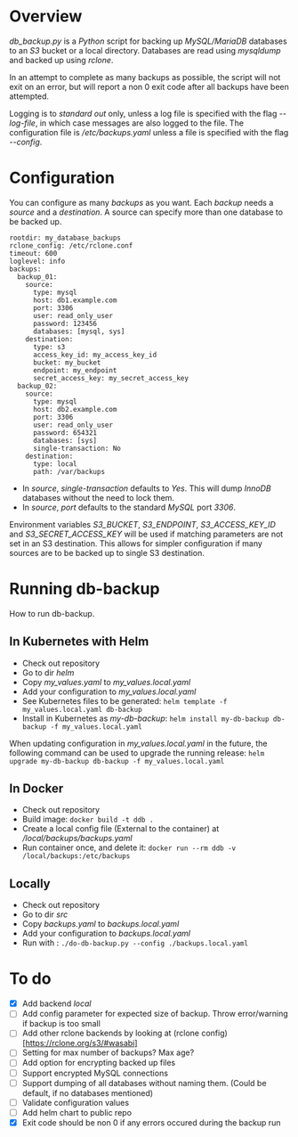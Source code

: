 # Overview
*db_backup.py* is a _Python_ script for backing up _MySQL/MariaDB_ databases to an _S3_ bucket or a local directory.
Databases are read using _mysqldump_ and backed up using _rclone_.

In an attempt to complete as many backups as possible, the script will
not exit on an error, but will report a non 0 exit code after all backups
have been attempted.

Logging is to _standard out_ only, unless a log file
is specified with the flag _--log-file_, in which case messages are also logged to the file.
The configuration file is _/etc/backups.yaml_ unless a file is specified with the flag _--config_.

# Configuration
You can configure as many _backups_ as you want. Each _backup_ needs a _source_ and a _destination_.
A source can specify more than one database to be backed up.

```
rootdir: my_database_backups
rclone_config: /etc/rclone.conf
timeout: 600
loglevel: info
backups:
  backup_01:
    source:
      type: mysql
      host: db1.example.com
      port: 3306
      user: read_only_user
      password: 123456
      databases: [mysql, sys]
    destination:
      type: s3
      access_key_id: my_access_key_id
      bucket: my_bucket
      endpoint: my_endpoint
      secret_access_key: my_secret_access_key
  backup_02:
    source:
      type: mysql
      host: db2.example.com
      port: 3306
      user: read_only_user
      password: 654321
      databases: [sys]
      single-transaction: No
    destination:
      type: local
      path: /var/backups
```

* In _source_, _single-transaction_ defaults to _Yes_. This will dump _InnoDB_ databases without the need to lock them. 
* In _source_, _port_ defaults to the standard _MySQL_ port _3306_.

Environment variables *S3_BUCKET*, *S3_ENDPOINT*, *S3_ACCESS_KEY_ID* and *S3_SECRET_ACCESS_KEY* will be used
if matching parameters are not set in an S3 destination. This allows for simpler configuration if many
sources are to be backed up to single S3 destination. 

 
# Running db-backup
How to run db-backup.

## In Kubernetes with Helm

* Check out repository
* Go to dir _helm_
* Copy *my_values.yaml* to *my_values.local.yaml*
* Add your configuration to *my_values.local.yaml*
* See Kubernetes files to be generated: `helm template -f my_values.local.yaml db-backup`
* Install in Kubernetes as _my-db-backup_: `helm install my-db-backup db-backup -f my_values.local.yaml`

When updating configuration in _my_values.local.yaml_ in the future, the following command can be used to upgrade the running release:
`helm upgrade my-db-backup db-backup -f my_values.local.yaml`

## In Docker
* Check out repository
* Build image: `docker build -t ddb .`
* Create a local config file (External to the container) at _/local/backups/backups.yaml_
* Run container once, and delete it: `docker run --rm ddb -v /local/backups:/etc/backups`

## Locally

* Check out repository
* Go to dir _src_
* Copy *backups.yaml* to *backups.local.yaml*
* Add your configuration to *backups.local.yaml*
* Run with : `./do-db-backup.py --config ./backups.local.yaml`


# To do
- [x] Add backend _local_
- [ ] Add config parameter for expected size of backup. Throw error/warning if backup is too small
- [ ] Add other rclone backends by looking at (rclone config)[https://rclone.org/s3/#wasabi]
- [ ] Setting for max number of backups? Max age?
- [ ] Add option for encrypting backed up files
- [ ] Support encrypted MySQL connections
- [ ] Support dumping of all databases without naming them. (Could be default, if no databases mentioned)
- [ ] Validate configuration values
- [ ] Add helm chart to public repo
- [x] Exit code should be non 0 if any errors occured during the backup run

